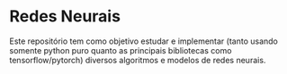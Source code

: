 # Redes Neurais

Este repositório tem como objetivo estudar e implementar (tanto usando somente python puro quanto as principais bibliotecas como tensorflow/pytorch) diversos algoritmos e modelos de redes neurais.
